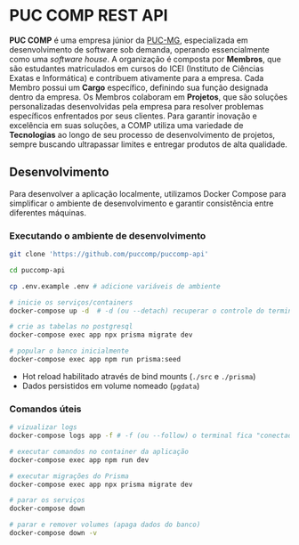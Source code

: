 # PUC COMP REST API

**PUC COMP** é uma empresa júnior da [PUC-MG](https://www.pucminas.br/destaques/Paginas/default.aspx), especializada em desenvolvimento de software sob demanda, operando essencialmente como uma _software house_. A organização é composta por **Membros**, que são estudantes matriculados em cursos do ICEI (Instituto de Ciências Exatas e Informática) e contribuem ativamente para a empresa. Cada Membro possui um **Cargo** específico, definindo sua função designada dentro da empresa. Os Membros colaboram em **Projetos**, que são soluções personalizadas desenvolvidas pela empresa para resolver problemas específicos enfrentados por seus clientes. Para garantir inovação e excelência em suas soluções, a COMP utiliza uma variedade de **Tecnologias** ao longo de seu processo de desenvolvimento de projetos, sempre buscando ultrapassar limites e entregar produtos de alta qualidade.

## Desenvolvimento

Para desenvolver a aplicação localmente, utilizamos Docker Compose para simplificar o ambiente de desenvolvimento e garantir consistência entre diferentes máquinas.

### Executando o ambiente de desenvolvimento

```bash
git clone 'https://github.com/puccomp/puccomp-api' 

cd puccomp-api

cp .env.example .env # adicione variáveis de ambiente

# inicie os serviços/containers
docker-compose up -d  # -d (ou --detach) recuperar o controle do terminal após execeutar o comando

# crie as tabelas no postgresql
docker-compose exec app npx prisma migrate dev

# popular o banco inicialmente
docker-compose exec app npm run prisma:seed
```

- Hot reload habilitado através de bind mounts (`./src` e `./prisma`)
- Dados persistidos em volume nomeado (`pgdata`)

### Comandos úteis

```bash
# vizualizar logs
docker-compose logs app -f # -f (ou --follow) o terminal fica "conectado" ao fluxo de logs

# executar comandos no container da aplicação
docker-compose exec app npm run dev 

# executar migrações do Prisma
docker-compose exec app npx prisma migrate dev

# parar os serviços
docker-compose down 

# parar e remover volumes (apaga dados do banco)
docker-compose down -v
```
